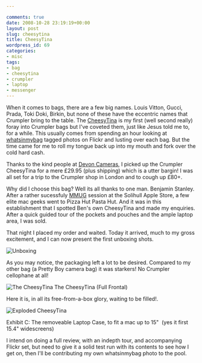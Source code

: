 ```yaml
---

comments: true
date: 2008-10-28 23:19:19+00:00
layout: post
slug: cheesytina
title: CheesyTina
wordpress_id: 69
categories:
- misc
tags:
- bag
- cheesytina
- crumpler
- laptop
- messenger
---
```


When it comes to bags, there are a few big names. Louis Vitton, Gucci, Prada, Toki Doki, Birkin, but none of these have the eccentric names that Crumpler bring to the table.
The [CheesyTina](http://www.crumpler.co.uk/?product=Cheesy_Chick_+_Cheesytina&page=details&product_id=CHT13-004&size=) is my first (well second really) foray into Crumpler bags but I've coveted them, just like Jesus told me to, for a while. This usually comes from spending an hour looking at [whatsinmybag](http://flickr.com/tags/whatsinmybag) tagged photos on Flickr and lusting over each bag. But the time came for me to roll my tongue back up into my mouth and fork over the cold hard cash.




Thanks to the kind people at [Devon Cameras](http://devoncamera.co.uk/), I picked up the Crumpler CheesyTina for a mere £29.95 (plus shipping) which is a utter bargin! I was all set for a trip to the Crumpler shop in London and to cough up £80+.




Why did I choose this bag? Well its all thanks to one man. Benjamin Stanley. After a rather sucessfuly [MMUG](http://www.mmug.org.uk) session at the Solihull Apple Store, a few elite mac geeks went to Pizza Hut Pasta Hut. And it was in this establishment that I spotted Ben's own CheesyTina and made my enquiries. After a quick guided tour of the pockets and pouches and the ample laptop area, I was sold.

That night I placed my order and waited. Today it arrived, much to my gross excitement, and I can now present the first unboxing shots.

![Unboxing](/assets/cimg0296.jpg)

As you may notice, the packaging left a lot to be desired. Compared to my other bag (a Pretty Boy camera bag) it was starkers! No Crumpler cellophane at all!

![The CheesyTina](/assets/cimg0298.jpg)
The CheesyTina (Full Frontal)

Here it is, in all its free-from-a-box glory, waiting to be filled!. 

![Exploded CheesyTina](/assets/cimg0299.jpg)

Exhibit C: The removeable Laptop Case, to fit a mac up to 15"  (yes it first 15.4" widescreens)

I intend on doing a full review, with an indepth tour, and accompanying Flickr set, but need to give it a solid test run with its contents to see how I get on, then I'll be contributing my own whatsinmybag photo to the pool.
